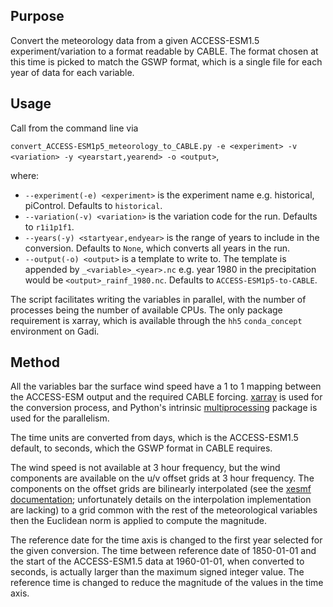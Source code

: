 ## Purpose

Convert the meteorology data from a given ACCESS-ESM1.5 experiment/variation to a format readable by CABLE. The format chosen at this time is picked to match the GSWP format, which is a single file for each year of data for each variable.

## Usage

Call from the command line via

```convert_ACCESS-ESM1p5_meteorology_to_CABLE.py -e <experiment> -v <variation> -y <yearstart,yearend> -o <output>```,

where:

* ```--experiment(-e) <experiment>``` is the experiment name e.g. historical, piControl. Defaults to ```historical```.
* ```--variation(-v) <variation>``` is the variation code for the run. Defaults to ```r1i1p1f1```.
* ```--years(-y) <startyear,endyear>``` is the range of years to include in the conversion. Defaults to ```None```, which converts all years in the run.
* ```--output(-o) <output>``` is a template to write to. The template is appended by ```_<variable>_<year>.nc``` e.g. year 1980 in the precipitation would be ```<output>_rainf_1980.nc```. Defaults to ```ACCESS-ESM1p5-to-CABLE```.

The script facilitates writing the variables in parallel, with the number of processes being the number of available CPUs. The only package requirement is xarray, which is available through the ```hh5``` ```conda_concept``` environment on Gadi.

## Method

All the variables bar the surface wind speed have a 1 to 1 mapping between the ACCESS-ESM output and the required CABLE forcing. [xarray](https://docs.xarray.dev/en/stable/) is used for the conversion process, and Python's intrinsic [multiprocessing](https://docs.xarray.dev/en/stable/) package is used for the parallelism.

The time units are converted from days, which is the ACCESS-ESM1.5 default, to seconds, which the GSWP format in CABLE requires.

The wind speed is not available at 3 hour frequency, but the wind components are available on the u/v offset grids at 3 hour frequency. The components on the offset grids are bilinearly interpolated (see the [xesmf documentation](https://xesmf.readthedocs.io/en/stable/notebooks/Dataset.html); unfortunately details on the interpolation implementation are lacking) to a grid common with the rest of the meteorological variables then the Euclidean norm is applied to compute the magnitude.

The reference date for the time axis is changed to the first year selected for the given conversion. The time between reference date of 1850-01-01 and the start of the ACCESS-ESM1.5 data at 1960-01-01, when converted to seconds, is actually larger than the maximum signed integer value. The reference time is changed to reduce the magnitude of the values in the time axis.
